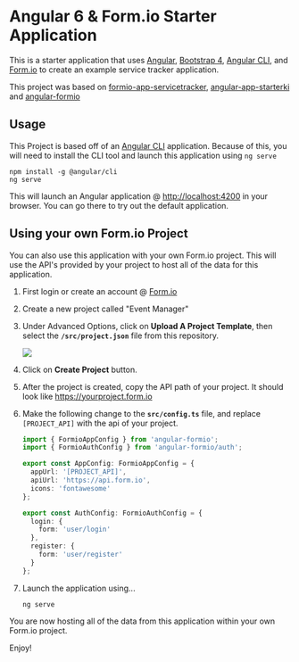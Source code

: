 Angular 6 & Form.io Starter Application
====================================
This is a starter application that uses [Angular](https://angular.io), [Bootstrap 4](https://getbootstrap.com/), [Angular CLI](https://cli.angular.io), and [Form.io](https://form.io) to create an example service tracker application.

This project was based on [formio-app-servicetracker](https://github.com/formio/formio-app-servicetracker), [angular-app-starterki](https://github.com/formio/angular-app-starterkit) and [angular-formio](https://github.com/formio/angular-formio) 


Usage
---------
This Project is based off of an [Angular CLI](https://cli.angular.io/) application. Because of this, you will need to install the CLI tool and launch this application using ```ng serve```

```
npm install -g @angular/cli
ng serve
```

This will launch an Angular application @ [http://localhost:4200](http://localhost:4200) in your browser. You can go there to try out the default application.

Using your own Form.io Project
---------
You can also use this application with your own Form.io project. This will use the API's provided by your project to host all of
the data for this application. 

1. First login or create an account @ [Form.io](https://portal.form.io)
2. Create a new project called "Event Manager"
3. Under Advanced Options, click on **Upload A Project Template**, then select the **```/src/project.json```** file from this repository.
  
    ![](https://monosnap.com/file/yITvSniWzfdYJPLdfhC4bWHZEd9LBq.png)
  
4. Click on **Create Project** button.
5. After the project is created, copy the API path of your project. It should look like https://yourproject.form.io
6. Make the following change to the **```src/config.ts```** file, and replace ```[PROJECT_API]``` with the api of your project.

    ```ts
    import { FormioAppConfig } from 'angular-formio';
    import { FormioAuthConfig } from 'angular-formio/auth';

    export const AppConfig: FormioAppConfig = {
      appUrl: '[PROJECT_API]',
      apiUrl: 'https://api.form.io',
      icons: 'fontawesome'
    };

    export const AuthConfig: FormioAuthConfig = {
      login: {
        form: 'user/login'
      },
      register: {
        form: 'user/register'
      }
    };
    ```

7. Launch the application using...

    ```
    ng serve
    ```

You are now hosting all of the data from this application within your own Form.io project.

Enjoy!
